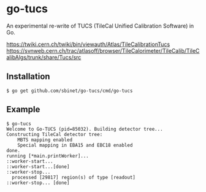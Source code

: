 go-tucs
=======

An experimental re-write of TUCS (TileCal Unified Calibration Software) in Go.

https://twiki.cern.ch/twiki/bin/viewauth/Atlas/TileCalibrationTucs
https://svnweb.cern.ch/trac/atlasoff/browser/TileCalorimeter/TileCalib/TileCalibAlgs/trunk/share/Tucs/src

Installation
------------

    $ go get github.com/sbinet/go-tucs/cmd/go-tucs


Example
-------

    $ go-tucs
    Welcome to Go-TUCS (pid=85032). Building detector tree...
    Constructing TileCal detector tree:
        MBTS mapping enabled
        Special mapping in EBA15 and EBC18 enabled
    done.
    running [*main.printWorker]...
    ::worker-start...
    ::worker-start...[done]
    ::worker-stop...
      processed [29817] region(s) of type [readout]
    ::worker-stop... [done]



